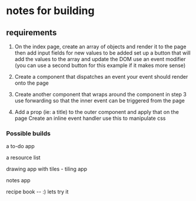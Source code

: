 # notes for building 

## requirements  


1. On the index page, create an array of objects and render it to the page
then add input fields for new values to be added
set up a button that will add the values to the array and update the DOM
use an event modifier (you can use a second button for this example if it makes more sense)

2. Create a component that dispatches an event
your event should render onto the page

3. Create another component that wraps around the component in step 3
use forwarding so that the inner event can be triggered from the page

4. Add a prop (ie: a title) to the outer component and apply that on the page
Create an inline event handler
use this to manipulate css

### Possible builds 

a to-do app

a resource list 

drawing app with tiles - tiling app

notes app

recipe book -- :) lets try it
